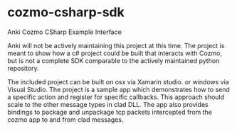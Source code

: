 # cozmo-csharp-sdk
Anki Cozmo CSharp Example Interface

Anki will not be actively maintaining this project at this time.  The project is meant to show how a c# project could be built that interacts with Cozmo, but is not a complete SDK comparable to the actively maintained python repository.

The included project can be built on osx via Xamarin studio. or windows via Visual Studio.  The project is a sample app which demonstrates how to send a specific action and register for specific callbacks.  This approach should scale to the other message types in clad DLL.  The app also provides bindings to package and unpackage tcp packets intercepted from the cozmo app to and from clad messages.
